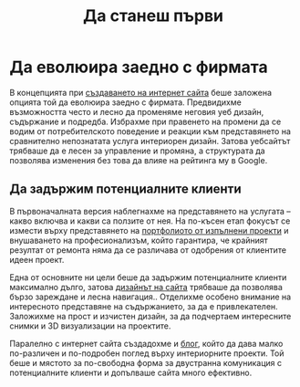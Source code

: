 ﻿---
layout: post
order: 2
rel: /about/acherno/web-design
service: /services/web-design
project: /portfolio/acherno
header: compact
display: summary postcard
title: Да станеш първи
description: В концепцията на уеб дизайна на интернет сайта беше заложено той да еволюира заедно с фирмата.
summary: В концепцията при създаването на интернет сайта беше заложена опцията той да еволюира заедно с фирмата. Предвидихме възможността често и лесно да променяме неговата структура, съдържание и подредба. Избрахме при правенето на промени да се водим от потребителското поведение и реакции към представянето на сравнително непознатата услуга интериорен дизайн.
image: /business/acherno/web.jpg
preview: /business/acherno/web-preview.jpg
---
# Да еволюира заедно с фирмата
В концепцията при [създаването на интернет сайта](./../../маркетинг/уеб-дизайн.html) беше заложена опцията той да еволюира заедно с фирмата. Предвидихме възможността често и лесно да променяме неговия уеб дизайн, съдържание и подредба. Избрахме при правенето на промени да се водим от потребителското поведение и реакции към представянето на сравнително непознатата услуга интериорен дизайн. Затова уебсайтът трябваше да е лесен за управление и промяна, а структурата да позволява изменения без това да влияе на рейтинга му в Google.

## Да задържим потенциалните клиенти
В първоначалната версия наблегнахме на представянето на услугата – какво включва и какви са ползите от нея. На по-късен етап фокусът се измести върху представянето на [портфолиото от изпълнени проекти](./../../проекти.html) и внушаването на професионализъм, който гарантира, че крайният резултат от рeмонта няма да се различава от одобрения от клиентите идеен проект.

Една от основните ни цели беше да задържим потенциалните клиенти максимално дълго, затова [дизайнът на сайта](./../../маркетинг/уеб-дизайн.html) трябваше да позволява бързо зареждане и лесна навигация.. Отделихме особено внимание на интересното представяне на съдържанието, за да е привлекателен. Заложихме на прост и изчистен дизайн, за да подчертаем интересните снимки и 3D визуализации на проектите.

Паралелно с интернет сайта създадохме и [блог](http://www.interiorendizain.com), който да дава малко по-различен и по-подробен поглед върху интериорните проекти. Той беше и мястото за по-свободна форма за двустранна комуникация с потенциалните клиенти и допълваше сайта много ефективно. 